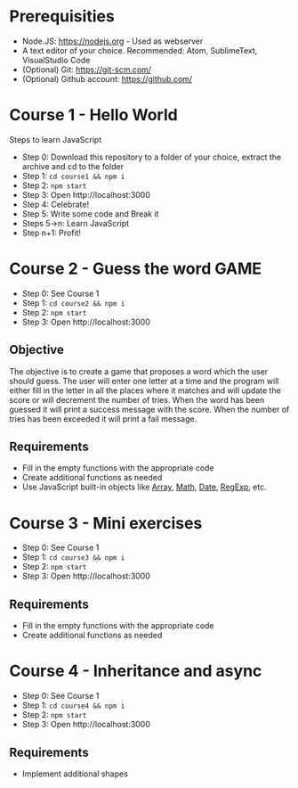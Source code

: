 # Prerequisities
- Node.JS: https://nodejs.org - Used as webserver
- A text editor of your choice. Recommended: Atom, SublimeText, VisualStudio Code
- (Optional) Git: https://git-scm.com/
- (Optional) Github account: https://github.com/

# Course 1 - Hello World
Steps to learn JavaScript
- Step 0: Download this repository to a folder of your choice, extract the archive and cd to the folder
- Step 1: `cd course1 && npm i`
- Step 2: `npm start`
- Step 3: Open http://localhost:3000
- Step 4: Celebrate!
- Step 5: Write some code and Break it
- Steps 5->n: Learn JavaScript
- Step n+1: Profit!

# Course 2 - Guess the word GAME
- Step 0: See Course 1
- Step 1: `cd course2 && npm i`
- Step 2: `npm start`
- Step 3: Open http://localhost:3000

## Objective
The objective is to create a game that proposes a word which the user should guess.
The user will enter one letter at a time and the program will either fill in the
letter in all the places where it matches and will update the score or will
decrement the number of tries.
When the word has been guessed it will print a success message with the score.
When the number of tries has been exceeded it will print a fail message.

## Requirements
- Fill in the empty functions with the appropriate code
- Create additional functions as needed
- Use JavaScript built-in objects like [Array](https://developer.mozilla.org/en-US/docs/Web/JavaScript/Reference/Global_Objects/Array), [Math](https://developer.mozilla.org/en-US/docs/Web/JavaScript/Reference/Global_Objects/Math), [Date](https://developer.mozilla.org/en-US/docs/Web/JavaScript/Reference/Global_Objects/Date), [RegExp](https://developer.mozilla.org/en-US/docs/Web/JavaScript/Reference/Global_Objects/RegExp), etc.

# Course 3 - Mini exercises
- Step 0: See Course 1
- Step 1: `cd course3 && npm i`
- Step 2: `npm start`
- Step 3: Open http://localhost:3000

## Requirements
- Fill in the empty functions with the appropriate code
- Create additional functions as needed


# Course 4 - Inheritance and async
- Step 0: See Course 1
- Step 1: `cd course4 && npm i`
- Step 2: `npm start`
- Step 3: Open http://localhost:3000

## Requirements
- Implement additional shapes

